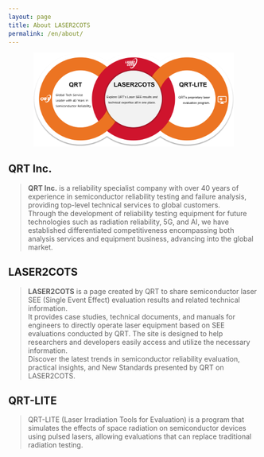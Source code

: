 ```yaml
---
layout: page
title: About LASER2COTS
permalink: /en/about/
---
```


<p align="center"> 
  <img src="/assets/about_diagram_en.png" style="max-width: 80%;">
</p>

## QRT Inc.
> **QRT Inc.** is a reliability specialist company with over 40 years of experience in semiconductor reliability testing and failure analysis, providing top-level technical services to global customers.  
Through the development of reliability testing equipment for future technologies such as radiation reliability, 5G, and AI, we have established differentiated competitiveness encompassing both analysis services and equipment business, advancing into the global market.

## LASER2COTS  
> **LASER2COTS** is a page created by QRT to share semiconductor laser SEE (Single Event Effect) evaluation results and related technical information.  
It provides case studies, technical documents, and manuals for engineers to directly operate laser equipment based on SEE evaluations conducted by QRT. The site is designed to help researchers and developers easily access and utilize the necessary information.  
Discover the latest trends in semiconductor reliability evaluation, practical insights, and New Standards presented by QRT on LASER2COTS.

## QRT-LITE
> QRT-LITE (Laser Irradiation Tools for Evaluation) is a program that simulates the effects of space radiation on semiconductor devices using pulsed lasers, allowing evaluations that can replace traditional radiation testing.
